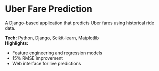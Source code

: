 # Uber Fare Prediction

A Django-based application that predicts Uber fares using historical ride data.

**Tech:** Python, Django, Scikit-learn, Matplotlib  
**Highlights:**  
- Feature engineering and regression models  
- 15% RMSE improvement  
- Web interface for live predictions
